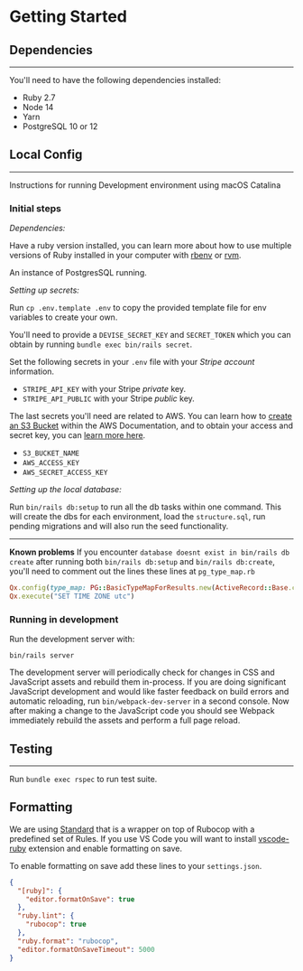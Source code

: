 # Getting Started

## Dependencies

---

You'll need to have the following dependencies installed:

* Ruby 2.7
* Node 14
* Yarn
* PostgreSQL 10 or 12

## Local Config

---

Instructions for running Development environment using macOS Catalina

### Initial steps

_Dependencies:_

Have a ruby version installed, you can learn more about how to use multiple
versions of Ruby installed in your computer with
[rbenv](https://github.com/rbenv/rbenv) or [rvm](https://rvm.io).

An instance of PostgresSQL running.

_Setting up secrets:_

Run `cp .env.template .env` to copy the provided template file for env
variables to create your own.

You'll need to provide a `DEVISE_SECRET_KEY` and `SECRET_TOKEN` which you can
obtain by running `bundle exec bin/rails secret`.

Set the following secrets in your `.env` file with your _Stripe account_ information.

* `STRIPE_API_KEY` with your Stripe _private_ key.
* `STRIPE_API_PUBLIC` with your Stripe _public_ key.

The last secrets you'll need are related to AWS. You can learn how
to [create an S3 Bucket](https://docs.aws.amazon.com/AmazonS3/latest/dev/UsingBucket.html)
within the AWS Documentation, and to obtain your access and secret key, you
can [learn more here](https://aws.amazon.com/blogs/security/wheres-my-secret-access-key/).

* `S3_BUCKET_NAME`
* `AWS_ACCESS_KEY`
* `AWS_SECRET_ACCESS_KEY`

_Setting up the local database:_

Run `bin/rails db:setup` to run all the db tasks within one command. This will
create the dbs for each environment, load the `structure.sql`, run
pending migrations and will also run the seed functionality.

---

**Known problems**
If you encounter `database doesnt exist in bin/rails db create` after running
both `bin/rails db:setup` and `bin/rails db:create`, you'll need to comment out
the lines these lines at `pg_type_map.rb`

```ruby
Qx.config(type_map: PG::BasicTypeMapForResults.new(ActiveRecord::Base.connection.raw_connection))
Qx.execute("SET TIME ZONE utc")
```

### Running in development

Run the development server with:

`bin/rails server`

The development server will periodically check for changes in CSS and JavaScript
assets and rebuild them in-process. If you are doing significant JavaScript
development and would like faster feedback on build errors and automatic
reloading, run `bin/webpack-dev-server` in a second console. Now after making a
change to the JavaScript code you should see Webpack immediately rebuild the
assets and perform a full page reload.

## Testing

---

Run `bundle exec rspec` to run test suite.

## Formatting

We are using [Standard](https://github.com/testdouble/standard) that is a
wrapper on top of Rubocop with a predefined set of Rules. If you use VS Code
you will want to install
[vscode-ruby](https://marketplace.visualstudio.com/items?itemName=rebornix.Ruby)
extension and enable formatting on save.

To enable formatting on save add these lines to your `settings.json`.

```json
{
  "[ruby]": {
    "editor.formatOnSave": true
  },
  "ruby.lint": {
    "rubocop": true
  },
  "ruby.format": "rubocop",
  "editor.formatOnSaveTimeout": 5000
}
```
